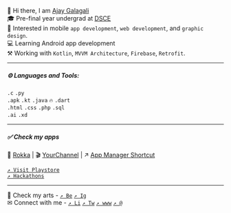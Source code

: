 👋 Hi there, I am [Ajay Galagali][linktr]<br>
🎓 Pre-final year undergrad at [DSCE][college]<br>
🤩 Interested in mobile `app development`, `web development`, and `graphic design`.<br>
💻 Learning Android app development<br>
⚒ Working with `Kotlin`, `MVVM Architecture`, `Firebase`, `Retrofit`.

---

##### ⚙ Languages and Tools:

`.c` `.py` <br/>
`.apk` `.kt` `.java` `🔥` `.dart` <br/>
`.html` `.css` `.php` `.sql` <br/>
`.ai` `.xd` <br/>

---
<!---
##### 📈 Github Stats

[![Ajay's GitHub stats](https://github-readme-stats.vercel.app/api?username=ajaygalagali&hide_title=true&count_private=true&theme=onedark&show_icons=true&hide_border=true&include_all_commits=true&hide_rank=true)](https://github.com/anuraghazra/github-readme-stats)

---

-->

##### ✅ Check my apps

💸 [Rokka][rokka] | 🎬 [YourChannel][yourchannel] | ↗ [App Manager Shortcut][appManagerShortcut] 

[`↗ Visit Playstore`][playstore]<br/>
[`↗ Hackathons`][devfolio]

---

🎨 Check my arts - [`↗ Be`][behance] [`↗ Ig`][instagram] <br/>
✉ Connect with me - [`↗ Li`][linkedin] [`↗ Tw`][twitter] [`↗ www`][website] [`↗ @`][mail] 


[linkedin]:https://www.linkedin.com/in/ajaygalagali/
[twitter]:https://twitter.com/ajaygalagali
[behance]:https://www.behance.net/ajaygalagali
[quora]:https://www.quora.com/profile/Ajay-Galagali-2
[instagram]:https://www.instagram.com/pixtorang/
[website]:https://ajaygalagali.github.io/
[college]:https://www.dsce.edu.in/
[yourchannel]:https://ajaygalagali.github.io/yourChannelDetails.html
[rokka]:https://play.google.com/store/apps/details?id=com.astro.rokka
[mail]:mailto:gvajay321@gmail.com
[appManagerShortcut]:https://play.google.com/store/apps/details?id=com.astro.appmanagershortcut
[playstore]:https://play.google.com/store/apps/developer?id=Ajay+Galagali

[linktr]:https://linktr.ee/ajaygalagali
[devfolio]:https://devfolio.co/@AjayGalagali